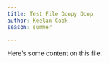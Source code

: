 ```yaml
---
title: Test File Doopy Doop
author: Keelan Cook
season: summer

---
```



Here's some content on this file. 